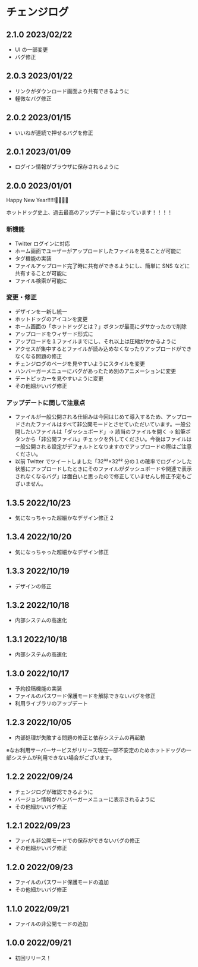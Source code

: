 # チェンジログ

## 2.1.0 2023/02/22

- UI の一部変更
- バグ修正

## 2.0.3 2023/01/22

- リンクがダウンロード画面より共有できるように
- 軽微なバグ修正

## 2.0.2 2023/01/15

- いいねが連続で押せるバグを修正

## 2.0.1 2023/01/09

- ログイン情報がブラウザに保存されるように

## 2.0.0 2023/01/01

Happy New Year!!!!!🎂🎂🎂🎂

ホットドッグ史上、過去最高のアップデート量になっています！！！！

### 新機能

- Twitter ログインに対応
- ホーム画面でユーザーがアップロードしたファイルを見ることが可能に
- タグ機能の実装
- ファイルアップロード完了時に共有ができるようにし、簡単に SNS などに共有することが可能に
- ファイル検索が可能に

### 変更・修正

- デザインを一新し統一
- ホットドッグのアイコンを変更
- ホーム画面の「ホットドッグとは？」ボタンが最高にダサかったので削除
- アップロードをウィザード形式に
- アップロードを１ファイルまでにし、それ以上は圧縮がかかるように
- アクセスが集中するとファイルが読み込めなくなったりアップロードができなくなる問題の修正
- チェンジログのページを見やすいようにスタイルを変更
- ハンバーガーメニューにバグがあったため別のアニメーションに変更
- デートピッカーを見やすいように変更
- その他細かいバグ修正

### アップデートに関して注意点

- ファイルが一般公開される仕組みは今回はじめて導入するため、アップロードされたファイルはすべて非公開モードとさせていただいています。一般公開したいファイルは「ダッシュボード」→ 該当のファイルを開く → 鉛筆ボタンから「非公開ファイル」チェックを外してください。今後はファイルは一般公開される設定がデフォルトとなりますのでアップロードの際はご注意ください。
- 以前 Twitter でツイートしました「32³²×32³² 分の１の確率でログインした状態にアップロードしたときにそのファイルがダッシュボードや関連で表示されなくなるバグ」は面白いと思ったので修正していませんし修正予定もございません。

## 1.3.5 2022/10/23

- 気になっちゃった超細かなデザイン修正 2

## 1.3.4 2022/10/20

- 気になっちゃった超細かなデザイン修正

## 1.3.3 2022/10/19

- デザインの修正

## 1.3.2 2022/10/18

- 内部システムの高速化

## 1.3.1 2022/10/18

- 内部システムの高速化

## 1.3.0 2022/10/17

- 予約投稿機能の実装
- ファイルのパスワード保護モードを解除できないバグを修正
- 利用ライブラリのアップデート

## 1.2.3 2022/10/05

- 内部処理が失敗する問題の修正と依存システムの再起動

※なお利用サーバーサービスがリリース現在一部不安定のためホットドッグの一部システムが利用できない場合がございます。

## 1.2.2 2022/09/24

- チェンジログが確認できるように
- バージョン情報がハンバーガーメニューに表示されるように
- その他細かいバグ修正

## 1.2.1 2022/09/23

- ファイル非公開モードでの保存ができないバグの修正
- その他細かいバグ修正

## 1.2.0 2022/09/23

- ファイルのパスワード保護モードの追加
- その他細かいバグ修正

## 1.1.0 2022/09/21

- ファイルの非公開モードの追加

## 1.0.0 2022/09/21

- 初回リリース！
